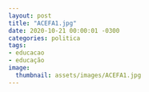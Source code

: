 ```yaml
---
layout: post
title: "ACEFA1.jpg"
date: 2020-10-21 00:00:01 -0300
categories: politica
tags:
- educacao
- educação
image: 
  thumbnail: assets/images/ACEFA1.jpg
---
```

